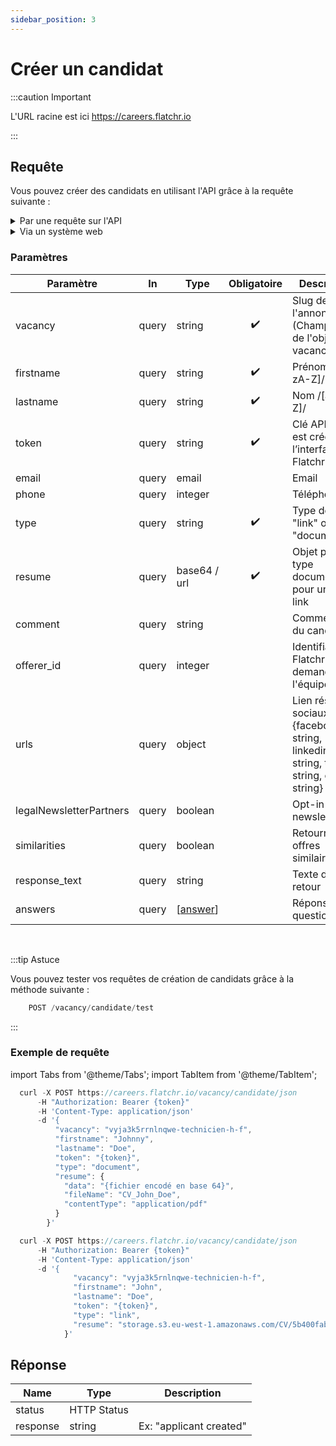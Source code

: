 ```yaml
---
sidebar_position: 3
---
```

# Créer un candidat

:::caution Important

L'URL racine est ici https://careers.flatchr.io

:::


## Requête

Vous pouvez créer des candidats en utilisant l'API grâce à la requête suivante : 

<details>
  <summary> Par une requête sur l'API  </summary>

```jsx
    POST vacancy/candidate/json
```
[![Run in Postman](https://run.pstmn.io/button.svg)](https://god.gw.postman.com/run-collection/18861404-4f87a56b-e6a0-4c9a-86cc-9c9de3aded2f?action=collection%2Ffork&collection-url=entityId%3D18861404-4f87a56b-e6a0-4c9a-86cc-9c9de3aded2f%26entityType%3Dcollection%26workspaceId%3D9ab396af-18af-4f93-809c-cddd2fbd1422#?env%5BFlatchr%5D=W3sia2V5IjoiYXBpX3Rva2VuIiwidmFsdWUiOiIiLCJlbmFibGVkIjp0cnVlLCJ0eXBlIjoic2VjcmV0In0seyJrZXkiOiJzbHVnIiwidmFsdWUiOiIiLCJlbmFibGVkIjp0cnVlLCJ0eXBlIjoiZGVmYXVsdCJ9LHsia2V5IjoiY29tcGFueSIsInZhbHVlIjoiIiwiZW5hYmxlZCI6dHJ1ZSwidHlwZSI6ImRlZmF1bHQifV0=)
</details>

<details>
  <summary> Via un système web  </summary>

```jsx
    POST vacancy/candidate/custom
```
[![Run in Postman](https://run.pstmn.io/button.svg)](https://god.gw.postman.com/run-collection/18861404-4f87a56b-e6a0-4c9a-86cc-9c9de3aded2f?action=collection%2Ffork&collection-url=entityId%3D18861404-4f87a56b-e6a0-4c9a-86cc-9c9de3aded2f%26entityType%3Dcollection%26workspaceId%3D9ab396af-18af-4f93-809c-cddd2fbd1422#?env%5BFlatchr%5D=W3sia2V5IjoiYXBpX3Rva2VuIiwidmFsdWUiOiIiLCJlbmFibGVkIjp0cnVlLCJ0eXBlIjoic2VjcmV0In0seyJrZXkiOiJzbHVnIiwidmFsdWUiOiIiLCJlbmFibGVkIjp0cnVlLCJ0eXBlIjoiZGVmYXVsdCJ9LHsia2V5IjoiY29tcGFueSIsInZhbHVlIjoiIiwiZW5hYmxlZCI6dHJ1ZSwidHlwZSI6ImRlZmF1bHQifV0=)
</details>


### Paramètres
|Paramètre|In|Type|Obligatoire|Description|
|---|---|---|---|---|
vacancy	| query | string | <center>✔️</center> | Slug de l'annonce (Champ `slug` de l'objet vacancy) |
firstname| query | string | <center>✔️</center> | Prénom /[a-zA-Z]/ |
lastname | query | string | <center>✔️</center> | Nom /[a-zA-Z]/ |
token | query | string | <center>✔️</center> |	Clé API. Elle est créée dans l’interface Flatchr |
email | query |	email	||	Email |
phone | query | integer	||	Téléphone |
type | query | string	| <center>✔️</center> |	Type de  CV "link" ou "document" |
resume | query | base64  / url | <center>✔️</center> | Objet pour un type document url pour un type link |
comment | query | string	||	Commentaire du candidat ||
offerer_id | query | integer ||	Identifiant Flatchr a demander à l'équipe |
urls | query | object ||	Lien réseaux sociaux {facebook: string, linkedin: string, twitter: string, other: string} |
legalNewsletterPartners	| query | boolean	||	Opt-in newsletter |
similarities | query |	boolean	||	Retourne offres similaires |
response_text | query |string	||	Texte de retour |
answers | query | [[answer](/docs/Schemas/answer)] ||	Réponses aux questions/tags |

<br/>

:::tip Astuce

Vous pouvez tester vos requêtes de création de candidats grâce à la méthode suivante : 

```jsx
    POST /vacancy/candidate/test
```

:::


### Exemple de requête

import Tabs from '@theme/Tabs';
import TabItem from '@theme/TabItem';

<Tabs>

  <TabItem value="pdf" label="Avec un fichier PDF" default>

  ```jsx title="Créer un candidat avec le lien d'un CV"
    curl -X POST https://careers.flatchr.io/vacancy/candidate/json
        -H "Authorization: Bearer {token}"
        -H 'Content-Type: application/json'
        -d '{
            "vacancy": "vyja3k5rrnlnqwe-technicien-h-f",
            "firstname": "Johnny",
            "lastname": "Doe",
            "token": "{token}",
            "type": "document",
            "resume": {
              "data": "{fichier encodé en base 64}",
              "fileName": "CV_John_Doe",
              "contentType": "application/pdf"
            }
          }'
  ```

  </TabItem>
  <TabItem value="link" label="Avec un lien vers le CV">

  ```jsx title="Créer un candidat avec le lien d'un CV"
    curl -X POST https://careers.flatchr.io/vacancy/candidate/json
        -H "Authorization: Bearer {token}"
        -H 'Content-Type: application/json'
        -d '{
                "vacancy": "vyja3k5rnlnqwe-technicien-h-f",
                "firstname": "John",
                "lastname": "Doe",
                "token": "{token}",
                "type": "link",
                "resume": "storage.s3.eu-west-1.amazonaws.com/CV/5b400fab-679811f70b0e/CV_John_Doe.pdf"
              }' 

  ```
  </TabItem>
</Tabs>

## Réponse
|Name|Type|Description|
|---|---|---|
status|HTTP Status||
response| string |Ex: "applicant created"|